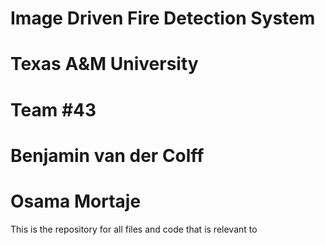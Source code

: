 # Image Driven Fire Detection System
# Texas A&M University
# Team #43
# Benjamin van der Colff
# Osama Mortaje
This is the repository for all files and code that is relevant to 
